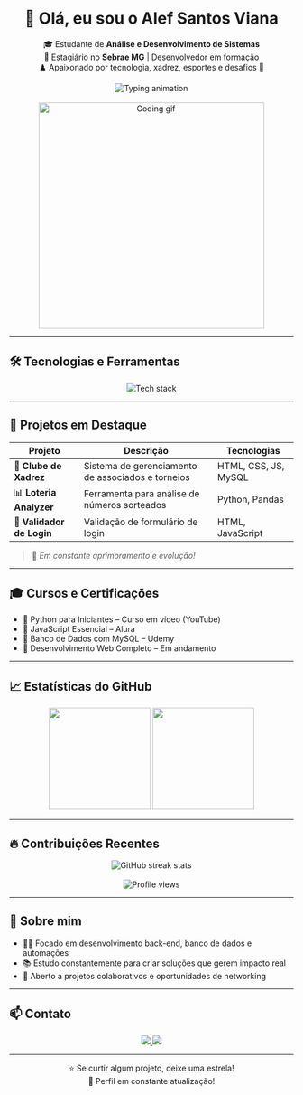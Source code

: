<h1 align="center">👋 Olá, eu sou o Alef Santos Viana</h1>

<p align="center">
  🎓 Estudante de <strong>Análise e Desenvolvimento de Sistemas</strong><br>
  💼 Estagiário no <strong>Sebrae MG</strong> | Desenvolvedor em formação<br>
  ♟️ Apaixonado por tecnologia, xadrez, esportes e desafios 🚀
</p>

<div align="center">
  <img src="https://readme-typing-svg.demolab.com/?font=Fira+Code&duration=2000&pause=1000&center=true&width=435&lines=Desenvolvedor+Fullstack+em+forma%C3%A7%C3%A3o;Apaixonado+por+resolver+problemas;Sempre+aprendendo+algo+novo" alt="Typing animation" />
</div>

<br>

<div align="center">
  <img src="https://media.giphy.com/media/qgQUggAC3Pfv687qPC/giphy.gif" width="400" alt="Coding gif"/>
</div>

---

## 🛠️ Tecnologias e Ferramentas

<div align="center">
  <img src="https://skillicons.dev/icons?i=python,js,html,css,mysql,java,git,github,vscode" alt="Tech stack" />
</div>

---

## 📂 Projetos em Destaque

| Projeto                | Descrição                                            | Tecnologias                |
|------------------------|------------------------------------------------------|----------------------------|
| 🧠 **Clube de Xadrez** | Sistema de gerenciamento de associados e torneios    | HTML, CSS, JS, MySQL       |
| 📊 **Loteria Analyzer**| Ferramenta para análise de números sorteados         | Python, Pandas             |
| 🔐 **Validador de Login**| Validação de formulário de login                   | HTML, JavaScript           |

> 🚧 *Em constante aprimoramento e evolução!*

---

## 🎓 Cursos e Certificações

- 🧾 Python para Iniciantes – Curso em vídeo (YouTube)
- 🧾 JavaScript Essencial – Alura
- 🧾 Banco de Dados com MySQL – Udemy
- 🧾 Desenvolvimento Web Completo – Em andamento

---

## 📈 Estatísticas do GitHub

<div align="center">
  <img height="180em" src="https://github-readme-stats.vercel.app/api?username=alefsantos498&show_icons=true&theme=transparent&count_private=true" />
  <img height="180em" src="https://github-readme-stats.vercel.app/api/top-langs/?username=alefsantos498&layout=compact&theme=transparent" />
</div>

---

## 🔥 Contribuições Recentes

<div align="center">
  <img src="https://github-readme-streak-stats.herokuapp.com/?user=alefsantos498&theme=default" alt="GitHub streak stats" />
  <br><br>
  <img src="https://komarev.com/ghpvc/?username=alefsantos498&style=for-the-badge" alt="Profile views" />
</div>

---

## 🧠 Sobre mim

- 👨‍💻 Focado em desenvolvimento back-end, banco de dados e automações
- 📚 Estudo constantemente para criar soluções que gerem impacto real
- 🤝 Aberto a projetos colaborativos e oportunidades de networking

---

## 📫 Contato

<div align="center">
  <a href="https://www.linkedin.com/in/alef-viana-191347355?utm_source=share&utm_campaign=share_via&utm_content=profile&utm_medium=android_app" target="_blank">
    <img src="https://img.shields.io/badge/LinkedIn-0077B5?style=for-the-badge&logo=linkedin&logoColor=white" />
  </a>
  <a href="mailto:alefviana4@gmail.com">
    <img src="https://img.shields.io/badge/Gmail-D14836?style=for-the-badge&logo=gmail&logoColor=white" />
  </a>
</div>

---

<p align="center">
  ⭐ Se curtir algum projeto, deixe uma estrela!<br>
  🔄 Perfil em constante atualização!
</p>
